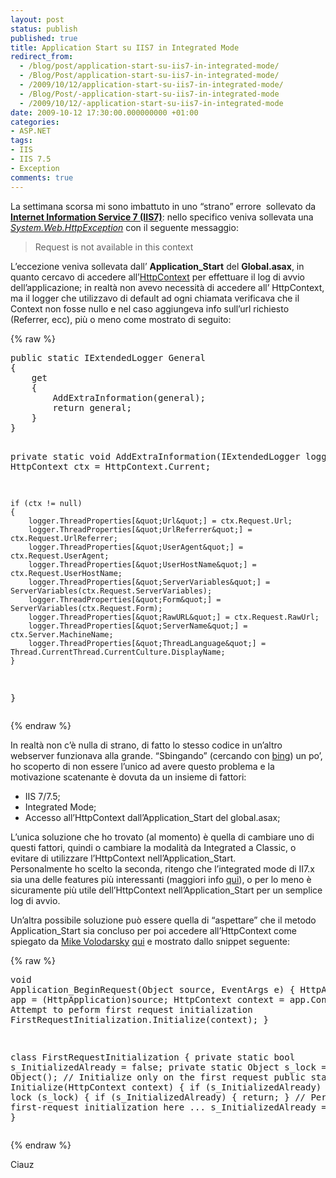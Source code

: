 ```yaml
---
layout: post
status: publish
published: true
title: Application Start su IIS7 in Integrated Mode
redirect_from: 
  - /blog/post/application-start-su-iis7-in-integrated-mode/
  - /Blog/Post/application-start-su-iis7-in-integrated-mode/
  - /2009/10/12/application-start-su-iis7-in-integrated-mode/
  - /Blog/Post/-application-start-su-iis7-in-integrated-mode
  - /2009/10/12/-application-start-su-iis7-in-integrated-mode
date: 2009-10-12 17:30:00.000000000 +01:00
categories:
- ASP.NET
tags:
- IIS
- IIS 7.5
- Exception
comments: true
---
```

<p>La settimana scorsa mi sono imbattuto in uno “strano” errore&#160; sollevato da <strong><a title="Internet Information Service" href="http://imperugo.tostring.it/blog/search?q=IIS&amp;searchButton=Go" target="_blank">Internet Information Service 7 (IIS7)</a></strong>: nello specifico veniva sollevata una <em><a title="System.Web.HttpException" href="http://msdn.microsoft.com/en-us/library/system.web.httpexception.aspx" rel="nofollow" target="_blank">System.Web.HttpException</a></em> con il seguente messaggio:</p>  <blockquote>   <p>Request is not available in this context</p> </blockquote>  <p>L’eccezione veniva sollevata dall’ <strong>Application_Start</strong> del <strong>Global.asax</strong>, in quanto cercavo di accedere all’<a title="HttpContext" href="http://msdn.microsoft.com/en-us/library/system.web.httpcontext.aspx" rel="nofollow" target="_blank">HttpContext</a> per effettuare il log di avvio dell’applicazione; in realtà non avevo necessità di accedere all’ HttpContext, ma il logger che utilizzavo di default ad ogni chiamata verificava che il Context non fosse nullo e nel caso aggiungeva info sull’url richiesto (Referrer, ecc), più o meno come mostrato di seguito:</p>  {% raw %}<pre class="brush: csharp; ruler: true;">public static IExtendedLogger General
{
    get
    {
        AddExtraInformation(general);
        return general;
    }
}


private static void AddExtraInformation(IExtendedLogger logger)
{
    HttpContext ctx = HttpContext.Current;

    if (ctx != null)
    {
        logger.ThreadProperties[&quot;Url&quot;] = ctx.Request.Url;
        logger.ThreadProperties[&quot;UrlReferrer&quot;] = ctx.Request.UrlReferrer;
        logger.ThreadProperties[&quot;UserAgent&quot;] = ctx.Request.UserAgent;
        logger.ThreadProperties[&quot;UserHostName&quot;] = ctx.Request.UserHostName;
        logger.ThreadProperties[&quot;ServerVariables&quot;] = ServerVariables(ctx.Request.ServerVariables);
        logger.ThreadProperties[&quot;Form&quot;] = ServerVariables(ctx.Request.Form);
        logger.ThreadProperties[&quot;RawURL&quot;] = ctx.Request.RawUrl;
        logger.ThreadProperties[&quot;ServerName&quot;] = ctx.Server.MachineName;
        logger.ThreadProperties[&quot;ThreadLanguage&quot;] = Thread.CurrentThread.CurrentCulture.DisplayName;
    }
}</pre>{% endraw %}

<p>In realtà non c’è nulla di strano, di fatto lo stesso codice in un’altro webserver funzionava alla grande. “Sbingando” (cercando con <a title="Bing" href="http://www.bing.com" rel="nofollow" target="_blank">bing</a>) un po’, ho scoperto di non essere l’unico ad avere questo problema e la motivazione scatenante è dovuta da un insieme di fattori:</p>

<ul>
  <li>IIS 7/7.5; </li>

  <li>Integrated Mode; </li>

  <li>Accesso all’HttpContext dall’Application_Start del global.asax; </li>
</ul>

<p>L’unica soluzione che ho trovato (al momento) è quella di cambiare uno di questi fattori, quindi o cambiare la modalità da Integrated a Classic, o evitare di utilizzare l’HttpContext nell’Application_Start. 
  <br />Personalmente ho scelto la seconda, ritengo che l’integrated mode di II7.x sia una delle features più interessanti (maggiori info <a title="IIS7 Integrated Security" href="http://learn.iis.net/page.aspx/244/how-to-take-advantage-of-the-iis7-integrated-pipeline/" rel="nofollow" target="_blank">qui</a>), o per lo meno è sicuramente più utile dell’HttpContext nell’Application_Start per un semplice log di avvio.</p>

<p>Un’altra possibile soluzione può essere quella di “aspettare” che il metodo Application_Start sia concluso per poi accedere all’HttpContext come spiegato da <a title="Mike Volodarsky&#39;s Blog" href="http://mvolo.com/blogs/serverside/default.aspx" rel="nofollow" target="_blank">Mike Volodarsky</a> <a title="IIS7 Integrated mode: Request is not available in this context exception in Application_Start" href="http://mvolo.com/blogs/serverside/archive/2007/11/10/Integrated-mode-Request-is-not-available-in-this-context-in-Application_5F00_Start.aspx" rel="nofollow" target="_blank">qui</a> e mostrato dallo snippet seguente:</p>

{% raw %}<pre class="brush: csharp; ruler: true;">void Application_BeginRequest(Object source, EventArgs e)
{
    HttpApplication app = (HttpApplication)source;
    HttpContext context = app.Context;
    // Attempt to peform first request initialization
    FirstRequestInitialization.Initialize(context);
}

class FirstRequestInitialization
{
    private static bool s_InitializedAlready = false;
    private static Object s_lock = new Object();
    // Initialize only on the first request
    public static void Initialize(HttpContext context)
    {
        if (s_InitializedAlready)
        {
            return;
        }
        lock (s_lock)
        {
            if (s_InitializedAlready)
            {
                return;
            }
            // Perform first-request initialization here ...
            s_InitializedAlready = true;
        }
    }
}</pre>{% endraw %}

<p>Ciauz</p>
